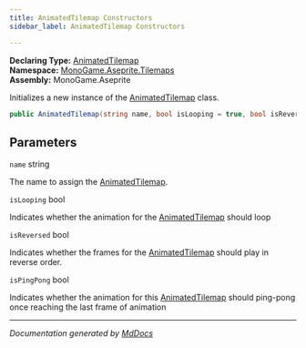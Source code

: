 ```yaml
---
title: AnimatedTilemap Constructors
sidebar_label: AnimatedTilemap Constructors

---
```


**Declaring Type:** [AnimatedTilemap](../)  
**Namespace:** [MonoGame.Aseprite.Tilemaps](../../)  
**Assembly:** MonoGame.Aseprite

Initializes a new instance of the [AnimatedTilemap](../) class.

```csharp
public AnimatedTilemap(string name, bool isLooping = true, bool isReversed = false, bool isPingPong = false);
```

## Parameters

`name`  string

The name to assign the [AnimatedTilemap](../).

`isLooping`  bool

Indicates whether the animation for the [AnimatedTilemap](../) should loop

`isReversed`  bool

Indicates whether the frames for the [AnimatedTilemap](../) should play in reverse order.

`isPingPong`  bool

Indicates whether the animation for this [AnimatedTilemap](../) should ping\-pong once reaching the  last frame of animation

___

*Documentation generated by [MdDocs](https://github.com/ap0llo/mddocs)*
